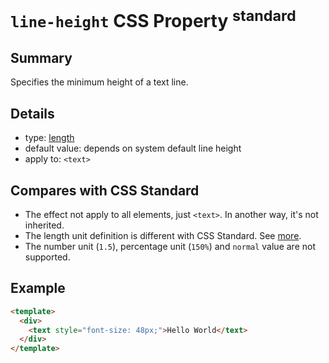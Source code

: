 # `line-height` CSS Property <sup>standard</sup>

## Summary

Specifies the minimum height of a text line.

## Details

* type: [length](units/length.md)
* default value: depends on system default line height
* apply to: `<text>`

## Compares with CSS Standard

* The effect not apply to all elements, just `<text>`. In another way, it's not inherited.
* The length unit definition is different with CSS Standard. See [more](units/length.md).
* The number unit (`1.5`), percentage unit (`150%`) and `normal` value are not supported.

## Example

```html
<template>
  <div>
    <text style="font-size: 48px;">Hello World</text>
  </div>
</template>
```
